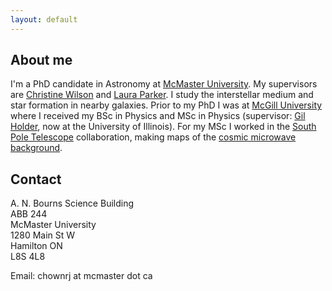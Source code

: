 ```yaml
---
layout: default
---
```


## About me

I'm a PhD candidate in Astronomy at [McMaster University](https://www.mcmaster.ca). My supervisors are [Christine Wilson](https://www.physics.mcmaster.ca/~wilson/) and [Laura Parker](https://www.lcpastro.com). I study the interstellar medium and star formation in nearby galaxies. Prior to my PhD I was at [McGill University](https://www.mcgill.ca) where I received my BSc in Physics and MSc in Physics (supervisor: [Gil Holder](https://physics.illinois.edu/people/directory/profile/gholder), now at the University of Illinois). For my MSc I worked in the [South Pole Telescope](https://pole.uchicago.edu/public/) collaboration, making maps of the [cosmic microwave background](https://en.wikipedia.org/wiki/Cosmic_microwave_background).

## Contact

A. N. Bourns Science Building  
ABB 244  
McMaster University  
1280 Main St W  
Hamilton ON  
L8S 4L8

Email: chownrj at mcmaster dot ca





<!-- I study the cold gas in nearby galaxies using radio telescopes. -->

<!-- ## My projects -->

<!-- 1. The gas and dust properties of transition galaxies -->
<!-- 2. The resolved correlation of _WISE_ 12 micron emission and CO -->
<!-- 3. How galactic bars and interactions drive gas inwards and trigger star formation -->

<!-- ## My CV -->

